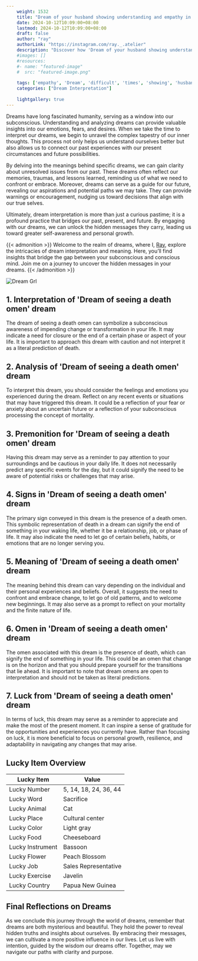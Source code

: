 ```yaml
---
    weight: 1532
    title: "Dream of your husband showing understanding and empathy in difficult times."  # Assuming 'title' column exists
    date: 2024-10-12T10:09:00+08:00
    lastmod: 2024-10-12T10:09:00+08:00
    draft: false
    author: "ray"
    authorLink: "https://instagram.com/ray._.atelier"
    description: "Discover how 'Dream of your husband showing understanding and empathy in difficult times.' can interpret your future and uncover its significant meanings in your life."
    #images: []
    #resources:
    #- name: "featured-image"
    #  src: "featured-image.png"
    
    tags: ['empathy', 'Dream', 'difficult', 'times', 'showing', 'husband', 'understanding']
    categories: ["Dream Interpretation"]
    
    lightgallery: true
---
```

    
Dreams have long fascinated humanity, serving as a window into our subconscious. Understanding and analyzing dreams can provide valuable insights into our emotions, fears, and desires. When we take the time to interpret our dreams, we begin to unravel the complex tapestry of our inner thoughts. This process not only helps us understand ourselves better but also allows us to connect our past experiences with our present circumstances and future possibilities.

By delving into the meanings behind specific dreams, we can gain clarity about unresolved issues from our past. These dreams often reflect our memories, traumas, and lessons learned, reminding us of what we need to confront or embrace. Moreover, dreams can serve as a guide for our future, revealing our aspirations and potential paths we may take. They can provide warnings or encouragement, nudging us toward decisions that align with our true selves.

Ultimately, dream interpretation is more than just a curious pastime; it is a profound practice that bridges our past, present, and future. By engaging with our dreams, we can unlock the hidden messages they carry, leading us toward greater self-awareness and personal growth.

{{< admonition >}}
Welcome to the realm of dreams, where I, [Ray](https://instagram.com/ray._.atelier), explore the intricacies of dream interpretation and meaning. Here, you’ll find insights that bridge the gap between your subconscious and conscious mind. Join me on a journey to uncover the hidden messages in your dreams.
{{< /admonition >}}

![Dream Grl](https://cdn.pixabay.com/photo/2017/11/02/03/35/gothic-2910057_1280.jpg "Dream Grl")

## 1. Interpretation of 'Dream of seeing a death omen' dream

The dream of seeing a death omen can symbolize a subconscious awareness of impending change or transformation in your life. It may indicate a need for closure or the end of a certain phase or aspect of your life. It is important to approach this dream with caution and not interpret it as a literal prediction of death.

## 2. Analysis of 'Dream of seeing a death omen' dream

To interpret this dream, you should consider the feelings and emotions you experienced during the dream. Reflect on any recent events or situations that may have triggered this dream. It could be a reflection of your fear or anxiety about an uncertain future or a reflection of your subconscious processing the concept of mortality.

## 3. Premonition for 'Dream of seeing a death omen' dream

Having this dream may serve as a reminder to pay attention to your surroundings and be cautious in your daily life. It does not necessarily predict any specific events for the day, but it could signify the need to be aware of potential risks or challenges that may arise.

## 4. Signs in 'Dream of seeing a death omen' dream

The primary sign conveyed in this dream is the presence of a death omen. This symbolic representation of death in a dream can signify the end of something in your waking life, whether it be a relationship, job, or phase of life. It may also indicate the need to let go of certain beliefs, habits, or emotions that are no longer serving you.

## 5. Meaning of 'Dream of seeing a death omen' dream

The meaning behind this dream can vary depending on the individual and their personal experiences and beliefs. Overall, it suggests the need to confront and embrace change, to let go of old patterns, and to welcome new beginnings. It may also serve as a prompt to reflect on your mortality and the finite nature of life.

## 6. Omen in 'Dream of seeing a death omen' dream

The omen associated with this dream is the presence of death, which can signify the end of something in your life. This could be an omen that change is on the horizon and that you should prepare yourself for the transitions that lie ahead. It is important to note that dream omens are open to interpretation and should not be taken as literal predictions.

## 7. Luck from 'Dream of seeing a death omen' dream

In terms of luck, this dream may serve as a reminder to appreciate and make the most of the present moment. It can inspire a sense of gratitude for the opportunities and experiences you currently have. Rather than focusing on luck, it is more beneficial to focus on personal growth, resilience, and adaptability in navigating any changes that may arise.

## Lucky Item Overview
| Lucky Item          | Value              |
|---------------|--------------------|
| Lucky Number        | 5, 14, 18, 24, 36, 44  |
| Lucky Word          | Sacrifice |
| Lucky Animal        | Cat |
| Lucky Place         | Cultural center     |
| Lucky Color         | Light gray     |
| Lucky Food          | Cheeseboard      |
| Lucky Instrument    | Bassoon |
| Lucky Flower        | Peach Blossom    |
| Lucky Job           | Sales Representative       |
| Lucky Exercise      | Javelin  |
| Lucky Country       | Papua New Guinea    |


##  Final Reflections on Dreams

As we conclude this journey through the world of dreams, remember that dreams are both mysterious and beautiful. They hold the power to reveal hidden truths and insights about ourselves. By embracing their messages, we can cultivate a more positive influence in our lives. Let us live with intention, guided by the wisdom our dreams offer. Together, may we navigate our paths with clarity and purpose.
